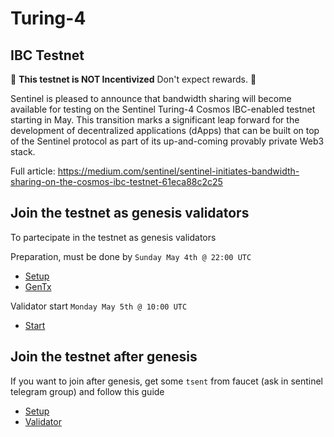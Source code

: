 # Turing-4

## IBC Testnet

🚨 **This testnet is NOT Incentivized** Don't expect rewards. 🚨

Sentinel is pleased to announce that bandwidth sharing will become available for testing on the Sentinel Turing-4 Cosmos IBC-enabled testnet starting in May. This transition marks a significant leap forward for the development of decentralized applications (dApps) that can be built on top of the Sentinel protocol as part of its up-and-coming provably private Web3 stack.

Full article: https://medium.com/sentinel/sentinel-initiates-bandwidth-sharing-on-the-cosmos-ibc-testnet-61eca88c2c25

## Join the testnet as genesis validators

To partecipate in the testnet as genesis validators

Preparation, must be done by `Sunday May 4th @ 22:00 UTC`

- [Setup](https://github.com/sentinel-official/docs/tree/master/guides/testnets/turing-4/SETUP.md "Setup")
- [GenTx](https://github.com/sentinel-official/docs/tree/master/guides/testnets/turing-4/GENTX.md "GenTx")

Validator start `Monday May 5th @ 10:00 UTC`

- [Start](https://github.com/sentinel-official/docs/tree/master/guides/testnets/turing-4/START.md "Start")

## Join the testnet after genesis

If you want to join after genesis, get some `tsent` from faucet (ask in sentinel telegram group) and follow this guide

- [Setup](https://github.com/sentinel-official/docs/tree/master/guides/testnets/turing-4/SETUP.md "Setup")
- [Validator](https://github.com/sentinel-official/docs/tree/master/guides/testnets/turing-4/VALIDATOR.md "Validator")
